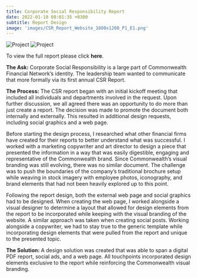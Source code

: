 ```yaml
---
title: Corporate Social Responsibility Report
date: 2022-01-10 08:01:35 +0300
subtitle: Report Design
image: 'images/CSR_Report_Website_1800x1200_P1_E1.png'
---
```


<div class="gallery-box">
  <div class="gallery">
    <img src="/myportfolio/images/CSR_Website_Mockup_1060x800_P1_E2.png" loading="lazy" alt="Project">
    <img src="/myportfolio/images/CSR_Social_Mockup_Website_1060x800_P1_E3.png" loading="lazy" alt="Project">
  </div>
</div>

To view the full report please click <b>here</b>. 

<b>The Ask:</b> Corporate Social Responsibility is a large part of Commonwealth Financial Network’s identity. The leadership team wanted to communicate that more formally via its first annual CSR Report. 

<b>The Process:</b> The CSR report began with an initial kickoff meeting that included all individuals and departments involved in the request. Upon further discussion, we all agreed there was an opportunity to do more than just create a report. The decision was made to promote the document both internally and externally. This resulted in additional design requests, including social graphics and a web page.

Before starting the design process, I researched what other financial firms have created for their reports to better understand what was successful. I worked with a marketing copywriter and art director to design a piece that presented the information in a way that was easily digestible, engaging and representative of the Commonwealth brand. Since Commonwealth’s visual branding was still evolving, there was no similar document. The challenge was to push the boundaries of the company’s traditional brochure setup while weaving in stock imagery with employee photos, iconography, and brand elements that had not been heavily explored up to this point.

Following the report design, both the external web page and social graphics had to be designed. When creating the web page, I worked alongside a visual designer to determine a layout that allowed for design elements from the report to be incorporated while keeping with the visual branding of the website. A similar approach was taken when creating social posts. Working alongside a copywriter, we had to stay true to the generic template while incorporating design elements that were pulled from the report and unique to the presented topic.

<b>The Solution:</b> A design solution was created that was able to span a digital PDF report, social ads, and a web page. All touchpoints incorporated design elements exclusive to the report while reinforcing the Commonwealth visual branding.
